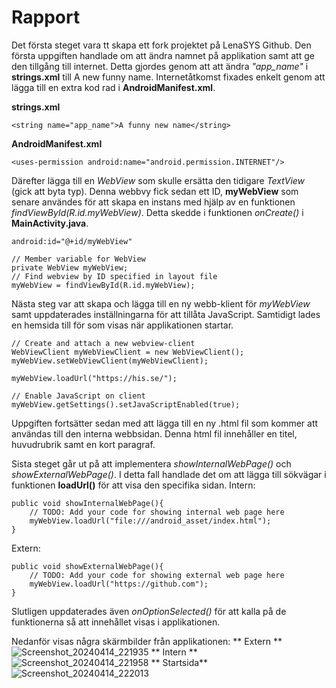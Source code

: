 # Rapport
Det första steget vara tt skapa ett fork projektet på LenaSYS Github. Den första uppgiften handlade om att ändra namnet på applikation samt att ge den tillgång till internet. Detta gjordes genom att att ändra _"app_name"_ i **strings.xml** till A new funny name. Internetåtkomst fixades enkelt genom att lägga till en extra kod rad i **AndroidManifest.xml**. 

**strings.xml**
```
<string name="app_name">A funny new name</string>
```
**AndroidManifest.xml**
```
<uses-permission android:name="android.permission.INTERNET"/>
```

Därefter lägga till en _WebView_ som skulle ersätta den tidigare _TextView_ (gick att byta typ). Denna webbvy fick sedan ett ID, **myWebView** som senare användes för att skapa en instans med hjälp av en funktionen _findViewById(R.id.myWebView)_. Detta skedde i funktionen _onCreate()_ i **MainActivity.java**.
```
android:id="@+id/myWebView"
```
```
// Member variable for WebView
private WebView myWebView;   
// Find webview by ID specified in layout file
myWebView = findViewById(R.id.myWebView);
```

Nästa steg var att skapa och lägga till en ny webb-klient för *myWebView* samt uppdaterades inställningarna för att tillåta JavaScript. Samtidigt lades en hemsida till för som visas när applikationen startar.
```
// Create and attach a new webview-client
WebViewClient myWebViewClient = new WebViewClient();
myWebView.setWebViewClient(myWebViewClient);

myWebView.loadUrl("https://his.se/");

// Enable JavaScript on client
myWebView.getSettings().setJavaScriptEnabled(true);
```

Uppgiften fortsätter sedan med att lägga till en ny .html fil som kommer att användas till den interna webbsidan. Denna html fil innehåller en titel, huvudrubrik samt en kort paragraf. 

Sista steget går ut på att implementera _showInternalWebPage()_ och _showExternalWebPage()_. I detta fall handlade det om att lägga till sökvägar i funktionen **loadUrl()** för att visa den specifika sidan.
Intern:
```
public void showInternalWebPage(){
    // TODO: Add your code for showing internal web page here
    myWebView.loadUrl("file:///android_asset/index.html");
}
```
Extern:
```
public void showExternalWebPage(){
    // TODO: Add your code for showing external web page here
    myWebView.loadUrl("https://github.com");
}
```

Slutligen uppdaterades även _onOptionSelected()_ för att kalla på de funktionerna så att innehållet visas i applikationen. 

Nedanför visas några skärmbilder från applikationen:
** Extern **
![Screenshot_20240414_221935](https://github.com/a20gabpa/mobileapp-programming-webview/assets/102604680/f153055d-caad-4950-b025-23527f3b24bf)
** Intern **
![Screenshot_20240414_221958](https://github.com/a20gabpa/mobileapp-programming-webview/assets/102604680/b6bcddcd-abc7-4f8c-b6ab-01a5252b1067)
** Startsida**
![Screenshot_20240414_222013](https://github.com/a20gabpa/mobileapp-programming-webview/assets/102604680/7f209bdd-5165-4850-aeaa-aba9a3f70aed)
